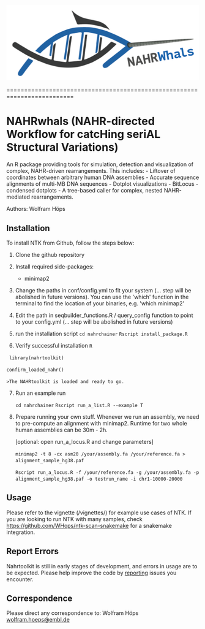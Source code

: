 <img src="https://github.com/WHops/NAHRwhals/blob/main/NAHRwhals.png?raw=true">

=========================================================================

# NAHRwhals (NAHR-directed Workflow for catcHing seriAL Structural Variations)
An R package providing tools for simulation, detection and visualization of complex, NAHR-driven rearrangements. This includes:
		- Liftover of coordinates between arbitrary human DNA assemblies
		- Accurate sequence alignments of multi-MB DNA sequences
		- Dotplot visualizations 
		- BitLocus - condensed dotplots
		- A tree-based caller for complex, nested NAHR-mediated rearrangements. 

Authors: Wolfram Höps

## Installation

To install NTK from Github, follow the steps below: 

1. Clone the github repository

2. Install required side-packages:
	- minimap2

3. Change the paths in conf/config.yml to fit your system (... step will be abolished in future versions). You can use the 'which' function in the terminal to find the location of your binaries, e.g. 'which minimap2'

4. Edit the path in seqbuilder_functions.R / query_config function to point to your config.yml (... step will be abolished in future versions)

5. run the installation script
    `cd nahrchainer`
    `Rscript install_package.R`
    
6. Verify successful installation
`R` 

` library(nahrtoolkit)`

`confirm_loaded_nahr()`

`>The NAHRtoolkit is loaded and ready to go.`

7. Run an example run

    `cd nahrchainer`
    `Rscript run_a_list.R --example T`

8. Prepare running your own stuff. Whenever we run an assembly, we need to pre-compute an alignment with minimap2. Runtime for two whole human assemblies can be 30m - 2h.

    [optional: open run_a_locus.R and change parameters]

    `minimap2 -t 8 -cx asm20 /your/assembly.fa /your/reference.fa > alignment_sample_hg38.paf`

    `Rscript run_a_locus.R -f /your/reference.fa -g /your/assembly.fa -p alignment_sample_hg38.paf -o testrun_name -i chr1-10000-20000`


## Usage

Please refer to the vignette (/vignettes/) for example use cases of NTK. 
If you are looking to run NTK with many samples, check https://github.com/WHops/ntk-scan-snakemake for a snakemake integration.

## Report Errors

Nahrtoolkit is still in early stages of development, and errors in usage are to be expected. 
Please help improve the code by [reporting](https://github.com/WHops/nahrchainer/issues/new) issues you encounter.

## Correspondence

Please direct any correspondence to: 
Wolfram Höps
wolfram.hoeps@embl.de

